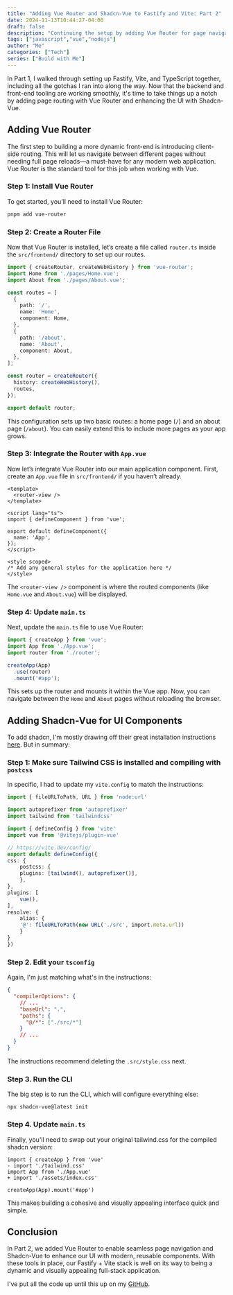 ```yaml
---
title: "Adding Vue Router and Shadcn-Vue to Fastify and Vite: Part 2"
date: 2024-11-13T10:44:27-04:00
draft: false
description: "Continuing the setup by adding Vue Router for page navigation and integrating Shadcn-Vue for building modern UIs."
tags: ["javascript","vue","nodejs"]
author: "Me"
categories: ["Tech"]
series: ["Build with Me"]
---
```


In Part 1, I walked through setting up Fastify, Vite, and TypeScript together, including all the gotchas I ran into along the way. Now that the backend and front-end tooling are working smoothly, it's time to take things up a notch by adding page routing with Vue Router and enhancing the UI with Shadcn-Vue.

## Adding Vue Router

The first step to building a more dynamic front-end is introducing client-side routing. This will let us navigate between different pages without needing full page reloads—a must-have for any modern web application. Vue Router is the standard tool for this job when working with Vue.

### Step 1: Install Vue Router
To get started, you’ll need to install Vue Router:

```bash
pnpm add vue-router
```

### Step 2: Create a Router File
Now that Vue Router is installed, let’s create a file called `router.ts` inside the `src/frontend/` directory to set up our routes.

```typescript
import { createRouter, createWebHistory } from 'vue-router';
import Home from './pages/Home.vue';
import About from './pages/About.vue';

const routes = [
  {
    path: '/',
    name: 'Home',
    component: Home,
  },
  {
    path: '/about',
    name: 'About',
    component: About,
  },
];

const router = createRouter({
  history: createWebHistory(),
  routes,
});

export default router;
```

This configuration sets up two basic routes: a home page (`/`) and an about page (`/about`). You can easily extend this to include more pages as your app grows.

### Step 3: Integrate the Router with `App.vue`
Now let’s integrate Vue Router into our main application component. First, create an `App.vue` file in `src/frontend/` if you haven’t already.

```vue
<template>
  <router-view />
</template>

<script lang="ts">
import { defineComponent } from 'vue';

export default defineComponent({
  name: 'App',
});
</script>

<style scoped>
/* Add any general styles for the application here */
</style>
```

The `<router-view />` component is where the routed components (like `Home.vue` and `About.vue`) will be displayed.

### Step 4: Update `main.ts`
Next, update the `main.ts` file to use Vue Router:

```typescript
import { createApp } from 'vue';
import App from './App.vue';
import router from './router';

createApp(App)
  .use(router)
  .mount('#app');
```

This sets up the router and mounts it within the Vue app. Now, you can navigate between the `Home` and `About` pages without reloading the browser.

## Adding Shadcn-Vue for UI Components

To add shadcn, I'm mostly drawing off their great installation instructions [here](https://www.shadcn-vue.com/docs/installation/vite.html). But in summary:

### Step 1: Make sure Tailwind CSS is installed and compiling with `postcss`

In specific, I had to update my `vite.config` to match the instructions:

```typescript
import { fileURLToPath, URL } from 'node:url'

import autoprefixer from 'autoprefixer'
import tailwind from 'tailwindcss'

import { defineConfig } from 'vite'
import vue from '@vitejs/plugin-vue'

// https://vite.dev/config/
export default defineConfig({
css: {
    postcss: {
    plugins: [tailwind(), autoprefixer()],
    },
},
plugins: [
    vue(),
],
resolve: {
    alias: {
    '@': fileURLToPath(new URL('./src', import.meta.url))
    }
}
})
```
### Step 2. Edit your `tsconfig`

Again, I'm just matching what's in the instructions:

```json
{
  "compilerOptions": {
    // ...
    "baseUrl": ".",
    "paths": {
      "@/*": ["./src/*"]
    }
    // ...
  }
}
```
The instructions recommend deleting the `.src/style.css` next. 

### Step 3. Run the CLI

The big step is to run the CLI, which will configure everything else:

    npx shadcn-vue@latest init

### Step 4. Update `main.ts`

Finally, you'll need to swap out your original tailwind.css for the compiled shadcn version:

```typesccript
import { createApp } from 'vue'
- import './tailwind.css'
import App from './App.vue'
+ import './assets/index.css'

createApp(App).mount('#app')
```

This makes building a cohesive and visually appealing interface quick and simple.

## Conclusion
In Part 2, we added Vue Router to enable seamless page navigation and Shadcn-Vue to enhance our UI with modern, reusable components. With these tools in place, our Fastify + Vite stack is well on its way to being a dynamic and visually appealing full-stack application.

I've put all the code up until this up on my [GitHub](https://github.com/jgennari/fastify-vite-ts).